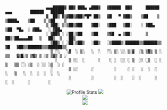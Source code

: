 ```

                  ▄▄▄█████▓ ██▓ ███▄ ▄███▓   ▓█████  ██▓      ██████  ▄▄▄        ██████   ██████ 
                  ▓  ██▒ ▓▒▓██▒▓██▒▀█▀ ██▒   ▓█   ▀ ▓██▒    ▒██    ▒ ▒████▄    ▒██    ▒ ▒██    ▒ 
                  ▒ ▓██░ ▒░▒██▒▓██    ▓██░   ▒███   ▒██░    ░ ▓██▄   ▒██  ▀█▄  ░ ▓██▄   ░ ▓██▄   
                  ░ ▓██▓ ░ ░██░▒██    ▒██    ▒▓█  ▄ ▒██░      ▒   ██▒░██▄▄▄▄██   ▒   ██▒  ▒   ██▒
                    ▒██▒ ░ ░██░▒██▒   ░██▒   ░▒████▒░██████▒▒██████▒▒ ▓█   ▓██▒▒██████▒▒▒██████▒▒
                    ▒ ░░   ░▓  ░ ▒░   ░  ░   ░░ ▒░ ░░ ▒░▓  ░▒ ▒▓▒ ▒ ░ ▒▒   ▓▒█░▒ ▒▓▒ ▒ ░▒ ▒▓▒ ▒ ░
                      ░     ▒ ░░  ░      ░    ░ ░  ░░ ░ ▒  ░░ ░▒  ░ ░  ▒   ▒▒ ░░ ░▒  ░ ░░ ░▒  ░ ░
                    ░       ▒ ░░      ░         ░     ░ ░   ░  ░  ░    ░   ▒   ░  ░  ░  ░  ░  ░  
                            ░         ░         ░  ░    ░  ░      ░        ░  ░      ░        ░   
```
<p align="center">
  <img src="https://github-readme-stats.vercel.app/api?username=timelsass&show_icons=true&hide=contribs&count_private=true" alt="Profile Stats">
  <img src="https://github-readme-stats.vercel.app/api/top-langs/?username=timelsass&layout=compact&count_private=true"><br>
  <img src="https://github-profile-trophy.vercel.app/?username=timelsass&row=1"><br>
  <img src="https://visitor-badge.glitch.me/badge?page_id=timelsass">
</p>
